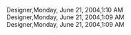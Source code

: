 ﻿Designer,Monday, June 21, 2004,1:10 AM  Designer,Monday, June 21, 2004,1:09 AM  Designer,Monday, June 21, 2004,1:09 AM